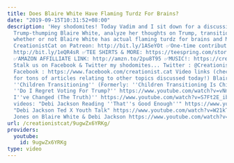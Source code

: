 ```yaml
---
title: Does Blaire White Have Flaming Turdz For Brains?
date: "2019-09-15T10:31:52+08:00"
description: 'Hey shodomites! Today Vadim and I sit down for a discussion of da lovely,
  Trump-thumping Blaire White, analyze her thoughts on Trump, transitioning children,
  whether or not Blaire White has actual flaming turdz for brains and MUCH MORE! ✅Support
  CreationistCat on Patreon: http://bit.ly/1ASeYOt ✅One-time contribution with PayPal:
  http://bit.ly/1eQR4sR ✅TEE SHIRTS & MORE: https://teespring.com/stores/creationist-cat
  ✅AMAZON AFFILLIATE LINK: http://amzn.to/2pu8T95 ✅MUSIC!: https://creationistcat.bandcamp.com/
  Stalk us on Facebook & Twitter my shodomites... Twitter : @CreationistCat & @VadimNewquist
  Facebook : https://www.facebook.com/creationist.cat Video links (check back in later
  for tons of articles relating to other topics discussed today!) Blaire''s videos:
  ''Children Transitioning'' (Formerly: ''Children Transitioning Is Child Abuse) https://www.youtube.com/watch?v=4gtx7OVYby0
  ''Do I Regret Voting For Trump?'' https://www.youtube.com/watch?v=vNm5tz1rW0A ''Why
  I''ve Changed (The Truth)'' https://www.youtube.com/watch?v=S7Ft2E_ibxQ Debi Jackson
  videos: "Debi Jackson Reading ''That''s Good Enough''" https://www.youtube.com/watch?v=-oIuw3yIyhI
  "Debi Jackson Ted X Youth Talk" https://www.youtube.com/watch?v=W21kTuLdO-0 Zinnia
  Jones on Blaire White & Debi Jackson https://www.youtube.com/watch?v=6-9YXIZW6ig'
url: /creationistcat/9ugwZx6YRKg/
providers:
  youtube:
    id: 9ugwZx6YRKg
type: video
---
```

